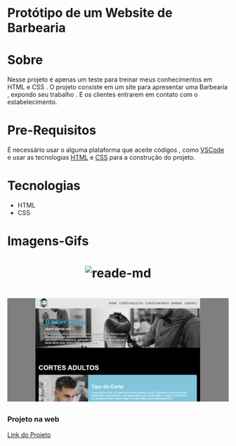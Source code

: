 <h1>Protótipo  de  um Website de Barbearia </h1>


# Sobre
<p>Nesse projeto é apenas um teste para treinar meus conhecimentos em HTML e CSS . O projeto consiste em um site para apresentar uma Barbearia , expondo seu trabalho . E os clientes entrarem em contato com o estabelecimento.</p>

# Pre-Requisitos
<p>É necessário usar o alguma plataforma que aceite códigos , como <a href="https://code.visualstudio.com/">VSCode</a> e usar as tecnologias <a href="https://developer.mozilla.org/pt-BR/docs/Web/HTML">HTML</a> e <a href="https://developer.mozilla.org/pt-BR/docs/Web/CSS">CSS</a> para a construção do projeto. </p>

# Tecnologias
<ul>
<li>HTML</li>
<li>CSS</li>
</ul>

# Imagens-Gifs
<h1 align="center">
<img src="./barber-1.gif" alt="reade-md">
</h1>
<h1 align="center">
<img src="./barber-2.gif" alt="reade-md">
</h1>

<h3>Projeto na web</h3>
<a href="https://agitated-kalam-77fca9.netlify.app/">Link do Projeto</a>
